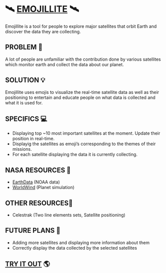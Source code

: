 # 🛰️ [EMOJILLITE](https://emojillite.herokuapp.com/) 🛰️
Emojillite is a tool for people to explore major satellites that orbit Earth and discover the data they are collecting.

## PROBLEM 🤔
A lot of people are unfamiliar with the contribution done by various satellites which monitor earth and collect the data about our planet.

## SOLUTION 💡
Emojillite uses emojis to visualize the real-time satellite data as well as their positioning to entertain and educate people on what data is collected and what it is used for.

## SPECIFICS 💻
- Displaying top ~10 most important satellites at the moment. Update their position in real-time.
- Displayig the satellites as emoji’s corresponding to the themes of their missions.
- For each satellite displaying the data it is currently collecting.

## NASA RESOURCES 📡
- [EarthData](https://earthdata.nasa.gov/) (NOAA data)
- [WorldWind](https://worldwind.arc.nasa.gov/) (Planet simulation)

## OTHER RESOURCES📡
- Celestrak (Two line elements sets, Satellite positioning)

## FUTURE PLANS 🔮
- Adding more satellites and displaying more information about them
- Correctly display the data collected by the selected satellites

## [TRY IT OUT](https://emojillite.herokuapp.com/) 🌎
